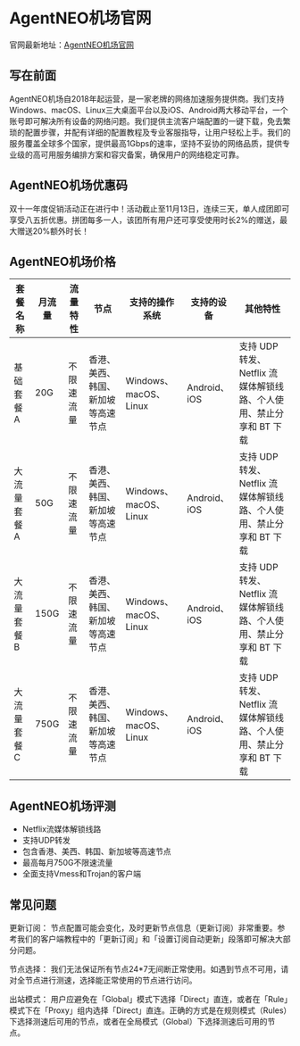 # AgentNEO机场官网

官网最新地址：[AgentNEO机场官网](https://niceneo.com/?rc=yrtaglnv)


## 写在前面
AgentNEO机场自2018年起运营，是一家老牌的网络加速服务提供商。我们支持Windows、macOS、Linux三大桌面平台以及iOS、Android两大移动平台，一个账号即可解决所有设备的网络问题。我们提供主流客户端配置的一键下载，免去繁琐的配置步骤，并配有详细的配置教程及专业客服指导，让用户轻松上手。我们的服务覆盖全球多个国家，提供最高1Gbps的速率，坚持不妥协的网络品质，提供专业级的高可用服务编排方案和容灾备案，确保用户的网络稳定可靠。


## AgentNEO机场优惠码

双十一年度促销活动正在进行中！活动截止至11月13日，连续三天，单人成团即可享受八五折优惠。拼团每多一人，该团所有用户还可享受使用时长2%的赠送，最大赠送20%额外时长！


## AgentNEO机场价格

| 套餐名称     | 月流量 | 流量特性     | 节点                                   | 支持的操作系统                 | 支持的设备       | 其他特性                                       |
|---------|----|----------|------------------------------------|--------------------------|--------------|------------------------------------------|
| 基础套餐 A | 20G | 不限速流量   | 香港、美西、韩国、新加坡等高速节点             | Windows、macOS、Linux | Android、iOS | 支持 UDP 转发、Netflix 流媒体解锁线路、个人使用、禁止分享和 BT 下载 |
| 大流量套餐 A | 50G | 不限速流量   | 香港、美西、韩国、新加坡等高速节点             | Windows、macOS、Linux | Android、iOS | 支持 UDP 转发、Netflix 流媒体解锁线路、个人使用、禁止分享和 BT 下载 |
| 大流量套餐 B | 150G | 不限速流量  | 香港、美西、韩国、新加坡等高速节点             | Windows、macOS、Linux | Android、iOS | 支持 UDP 转发、Netflix 流媒体解锁线路、个人使用、禁止分享和 BT 下载 |
| 大流量套餐 C | 750G | 不限速流量  | 香港、美西、韩国、新加坡等高速节点             | Windows、macOS、Linux | Android、iOS | 支持 UDP 转发、Netflix 流媒体解锁线路、个人使用、禁止分享和 BT 下载 |


## AgentNEO机场评测

- Netflix流媒体解锁线路
- 支持UDP转发
- 包含香港、美西、韩国、新加坡等高速节点
- 最高每月750G不限速流量
- 全面支持Vmess和Trojan的客户端

## 常见问题
更新订阅： 节点配置可能会变化，及时更新节点信息（更新订阅）非常重要。参考我们的客户端教程中的「更新订阅」和「设置订阅自动更新」段落即可解决大部分问题。

节点选择： 我们无法保证所有节点24*7无间断正常使用。如遇到节点不可用，请对全节点进行测速，选择能正常使用的节点进行访问。

出站模式： 用户应避免在「Global」模式下选择「Direct」直连，或者在「Rule」模式下在「Proxy」组内选择「Direct」直连。正确的方式是在规则模式（Rules）下选择测速后可用的节点，或者在全局模式（Global）下选择测速后可用的节点。
